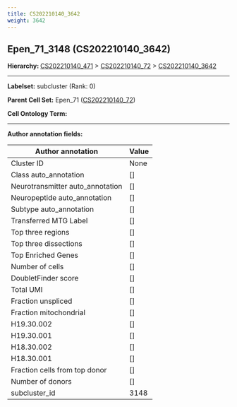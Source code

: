 ```yaml
---
title: CS202210140_3642
weight: 3642
---
```

## Epen_71_3148 (CS202210140_3642)
<b>Hierarchy: </b>
[CS202210140_471](../CS202210140_471) >
[CS202210140_72](../CS202210140_72) >
[CS202210140_3642](../CS202210140_3642)

---


**Labelset:** subcluster (Rank: 0)

**Parent Cell Set:** Epen_71 ([CS202210140_72](../CS202210140_72))



**Cell Ontology Term:** 

[MARKER GENES.]: #


---

[TRANSFERRED ANNOTATIONS.]: #


[AUTHOR ANNOTATION FIELDS.]: #


**Author annotation fields:**

| Author annotation | Value |
|-------------------|-------|
|Cluster ID|None|
|Class auto_annotation|[]|
|Neurotransmitter auto_annotation|[]|
|Neuropeptide auto_annotation|[]|
|Subtype auto_annotation|[]|
|Transferred MTG Label|[]|
|Top three regions|[]|
|Top three dissections|[]|
|Top Enriched Genes|[]|
|Number of cells|[]|
|DoubletFinder score|[]|
|Total UMI|[]|
|Fraction unspliced|[]|
|Fraction mitochondrial|[]|
|H19.30.002|[]|
|H19.30.001|[]|
|H18.30.002|[]|
|H18.30.001|[]|
|Fraction cells from top donor|[]|
|Number of donors|[]|
|subcluster_id|3148|
